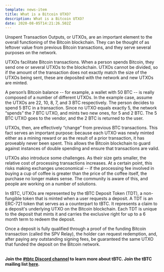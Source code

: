 ```yaml
---
template: news-item
title: What is a Bitcoin UTXO?
description: What is a Bitcoin UTXO?
date: 2020-08-05T14:21:26.502Z
---
```

Unspent Transaction Outputs, or UTXOs, are an important element to the overall functioning of the Bitcoin blockchain. They can be thought of as leftover value from previous Bitcoin transactions, and they serve several purposes on the network.

UTXOs facilitate Bitcoin transactions. When a person spends Bitcoin, they send one or several UTXOs to the blockchain. UTXOs cannot be divided, so if the amount of the transaction does not exactly match the size of the UTXOs being sent, these are deposited with the network and new UTXOs are minted.

A person’s Bitcoin balance -- for example, a wallet with 50 BTC -- is really composed of a number of different UTXOs. In the example case, assume the UTXOs are 22, 10, 8, 7, and 3 BTC respectively. The person decides to spend 5 BTC in a transaction. Since no UTXO equals exactly 5, the network “spends” the 7 BTC UTXO, and mints two new ones, for 5 and 2 BTC. The 5 BTC UTXO goes to the vendor, and the 2 BTC is returned to the user.

UTXOs, then, are effectively “change” from previous BTC transactions. This fact serves an important purpose: because each UTXO was newly minted either as a mining reward or as the result of a prior transaction, it has proveably never been spent. This allows the Bitcoin blockchain to guard against instances of double spending and ensure that transactions are valid.

UTXOs also introduce some challenges. As their size gets smaller, the relative cost of processing transactions increases. At a certain point, this risks making exchanges uneconomical -- if the processing fee involved in buying a cup of coffee is greater than the price of the coffee itself, the purchase no longer makes sense. The community is aware of this, and people are working on a number of solutions.

In tBTC, UTXOs are represented by the tBTC Deposit Token (TDT), a non-fungible token that is minted when a user requests a deposit. A TDT is an ERC-721 token that serves as a counterpart to tBTC. It represents a claim to a deposit's underlying UTXO on the Bitcoin blockchain. Each TDT is unique to the deposit that mints it and carries the exclusive right for up to a 6 month term to redeem the deposit.

Once a deposit is fully qualified through a proof of the funding Bitcoin transaction (called the SPV Relay), the holder can request redemption, and, after paying any outstanding signing fees, be guaranteed the same UTXO that funded the deposit on the Bitcoin network.

**\
Join the [\#tbtc Discord channel](https://discord.com/invite/threshold?ref=tbtc.network) to learn more about tBTC. Join the tBTC mailing list [here](https://tbtc.network/#mailing-list).**
